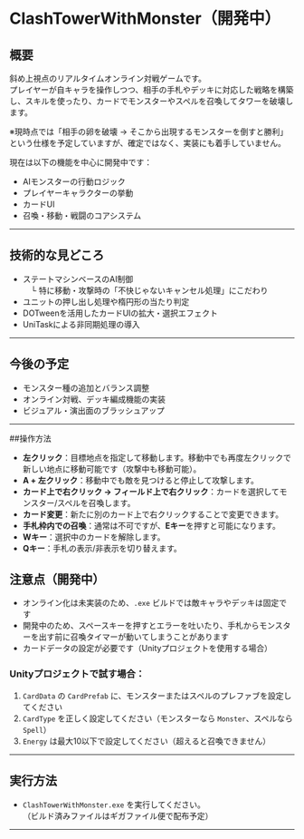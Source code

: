 # ClashTowerWithMonster（開発中）

## 概要
斜め上視点のリアルタイムオンライン対戦ゲームです。  
プレイヤーが自キャラを操作しつつ、相手の手札やデッキに対応した戦略を構築し、スキルを使ったり、カードでモンスターやスペルを召喚してタワーを破壊します。

※現時点では「相手の卵を破壊 → そこから出現するモンスターを倒すと勝利」という仕様を予定していますが、確定ではなく、実装にも着手していません。

現在は以下の機能を中心に開発中です：

- AIモンスターの行動ロジック
- プレイヤーキャラクターの挙動
- カードUI
- 召喚・移動・戦闘のコアシステム

---

## 技術的な見どころ
- ステートマシンベースのAI制御  
　└ 特に移動・攻撃時の「不快じゃないキャンセル処理」にこだわり
- ユニットの押し出し処理や楕円形の当たり判定
- DOTweenを活用したカードUIの拡大・選択エフェクト
- UniTaskによる非同期処理の導入

---

## 今後の予定
- モンスター種の追加とバランス調整
- オンライン対戦、デッキ編成機能の実装
- ビジュアル・演出面のブラッシュアップ

---
##操作方法
- **左クリック**：目標地点を指定して移動します。移動中でも再度左クリックで新しい地点に移動可能です（攻撃中も移動可能）。
- **A + 左クリック**：移動中でも敵を見つけると停止して攻撃します。
- **カード上で右クリック → フィールド上で右クリック**：カードを選択してモンスター/スペルを召喚します。
- **カード変更**：新たに別のカード上で右クリックすることで変更できます。
- **手札枠内での召喚**：通常は不可ですが、**Eキー**を押すと可能になります。
- **Wキー**：選択中のカードを解除します。
- **Qキー**：手札の表示/非表示を切り替えます。
## 注意点（開発中）

- オンライン化は未実装のため、`.exe` ビルドでは敵キャラやデッキは固定です  
- 開発中のため、スペースキーを押すとエラーを吐いたり、手札からモンスターを出す前に召喚タイマーが動いてしまうことがあります  
- カードデータの設定が必要です（Unityプロジェクトを使用する場合）

### Unityプロジェクトで試す場合：

1. `CardData` の `CardPrefab` に、モンスターまたはスペルのプレファブを設定してください  
2. `CardType` を正しく設定してください（モンスターなら `Monster`、スペルなら `Spell`）  
3. `Energy` は最大10以下で設定してください（超えると召喚できません）

---

## 実行方法

- `ClashTowerWithMonster.exe` を実行してください。  
（ビルド済みファイルはギガファイル便で配布予定）

---

